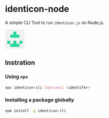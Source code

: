 # identicon-node

A simple CLI Tool to run `identicon.js` on Node.js.

![icon.png](/icon.png)

## Instration

### Using `npx`

```sh
npx identicon-cli [options] <identifer>
```

### Installing a package globally

```sh
npm install -g identicon-cli
```
